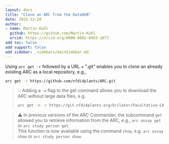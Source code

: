 ```yaml
---
layout: docs
title: "Clone an ARC from the DataHUB"
date: 2022-12-20
author:
- name: Martin Kuhl
  github: https://github.com/Martin-Kuhl
  orcid: https://orcid.org/0000-0002-8493-1077
add toc: false
add support: false
add sidebar: _sidebars/mainSidebar.md
---
```


Using `arc get -r` followed by a URL + ".git" enables you to clone an already existing ARC as a local repository, e.g.,

```bash
arc get -r https://github.com/nfdi4plants/ARC.git
```

> :bulb: Adding a `-n` flag to the get command allows you to download the ARC without large data files, e.g.
> ```bash 
> arc get -n -r https://git.nfdi4plants.org/brilator/Facultative-CAM-in-Talinum
> ```

> :warning: In previous versions of the ARC Commander, the subcommand `get` allowed you to retrieve information from the ARC, e.g., `arc assay get` or `arc study person get`.  
> This function is now available using the command `show`, e.g. `arc assay show` or `arc study person show`.
